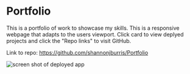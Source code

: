 # Portfolio
This is a portfolio of work to showcase my skills. This is a responsive webpage that adapts to the users viewport. Click card to view deplyed projects and click the "Repo links" to visit GitHub.

Link to repo: https://github.com/shannonjburris/Portfolio

![screen shot of deployed app]( )

